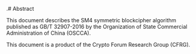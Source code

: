 .# Abstract

<!-- No references allowed in the Abstract -->

This document describes the SM4 symmetric blockcipher algorithm
published as GB/T 32907-2016 by the Organization of State Commercial
Administration of China (OSCCA).

This document is a product of the Crypto Forum Research Group (CFRG).
